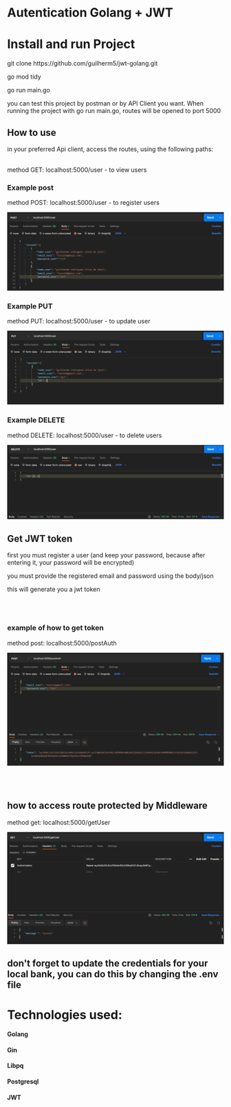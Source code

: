 # Autentication Golang + JWT 

<h1> Install and run Project </h1>
<p>git clone https://github.com/guilherm5/jwt-golang.git</p>
<p>go mod tidy</p>
<p>go run main.go</p>
<p>you can test this project by postman or by API Client you want. When running the project with go run main.go, routes will be opened to port 5000</p>

<h2>How to use</h2>

in your preferred Api client, access the routes, using the following paths:
<br> <br>

<p>method GET: localhost:5000/user - to view users</p>
<h3>Example post</h3>
<p>method POST: localhost:5000/user - to register users</p>
<img src="./img/post-user.png" alt="how to post user">

<h3>Example PUT</h3>
<p>method PUT: localhost:5000/user - to update user</p>
<img src="./img/put-user.png" alt="how to put user">

<h3>Example DELETE</h3>
<p>method DELETE: localhost:5000/user - to delete users</p>
<img src="./img/delete-user.png" alt="how to delete user">




<h2>Get JWT token</h2>

<p>first you must register a user (and keep your password, because after entering it, your password will be encrypted)

you must provide the registered email and password using the body/json

this will generate you a jwt token</p>

<br> <br>
<h3>example of how to get token</h3>
<p>method post: localhost:5000/postAuth</p>
<img src="./img/jwt-user.png" alt="how to jwt user">

<br> <br>

<h2>how to access route protected by Middleware</h2>

<p>method get: localhost:5000/getUser</p>
<img src="./img/get-user-middleware.png" alt="how to get user">
<h2> don't forget to update the credentials for your local bank, you can do this by changing the .env file</h2>


<h1>Technologies used:</h2>
<h4>Golang</h4>
<h4>Gin</h4>
<h4>Libpq</h4>
<h4>Postgresql</h4>
<h4>JWT</h4>
